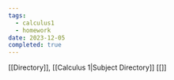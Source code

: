 ```yaml
---
tags:
  - calculus1
  - homework
date: 2023-12-05
completed: true
---
```

[[Directory]], [[Calculus 1|Subject Directory]]
[[]]